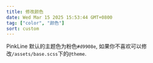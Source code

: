 ```yaml
---
title: 修改颜色
date: Wed Mar 15 2025 15:53:44 GMT+0800
tag: ["color", "颜色"]
sort: custom
---
```


PinkLine 默认的主题色为粉色`#d9908e`, 如果你不喜欢可以修改`/assets/base.scss`下的`@theme`.
